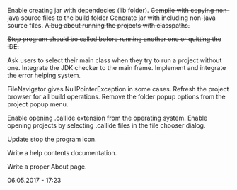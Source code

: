 Enable creating jar with dependecies (lib folder).
<del>Compile with copying non-java source files to the build folder</del>
Generate jar with including non-java source files.
<del>A bug about running the projects with classpaths.</del>

<del>Stop program should be called before running another one or quitting the IDE.</del>

Ask users to select their main class when they try to run a project without one.
Integrate the JDK checker to the main frame.
Implement and integrate the error helping system.

FileNavigator gives NullPointerException in some cases.
Refresh the project browser for all build operations.
Remove the folder popup options from the project popup menu.

Enable opening .callide extension from the operating system.
Enable opening projects by selecting .callide files in the file chooser dialog.

Update stop the program icon.

Write a help contents documentation.

Write a proper About page.



06.05.2017 - 17:23
